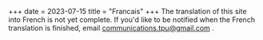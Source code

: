 +++
date = 2023-07-15
title = "Francais"
+++
The translation of this site into French is not yet complete. If you'd like to be notified when the French translation is finished, email communications.tpu@gmail.com . 
